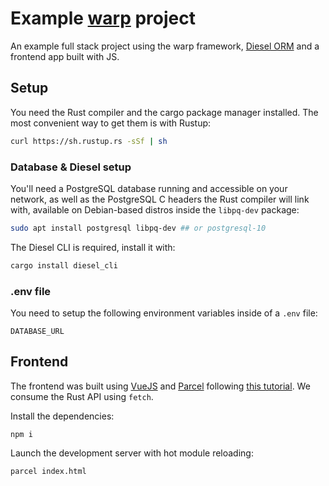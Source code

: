 # Example [warp](https://github.com/seanmonstar/warp) project

An example full stack project using the warp framework, [Diesel ORM](http://diesel.rs/) and a frontend app built with JS.



## Setup

You need the Rust compiler and the cargo package manager installed. The most convenient way to get them is with Rustup:

```bash
curl https://sh.rustup.rs -sSf | sh
```

### Database & Diesel setup

You'll need a PostgreSQL database running and accessible on your network, as well as the PostgreSQL C headers the Rust compiler will link with, available on Debian-based distros inside the `libpq-dev` package:

```bash
sudo apt install postgresql libpq-dev ## or postgresql-10
```

The Diesel CLI is required, install it with:

```bash
cargo install diesel_cli
```

### .env file

You need to setup the following environment variables inside of a `.env` file:

```
DATABASE_URL
```

## Frontend

The frontend was built using [VueJS](https://vuejs.org) and [Parcel](https://parceljs.org) following [this tutorial](https://alligator.io/vuejs/vue-parceljs/). We consume the Rust API using `fetch`.

Install the dependencies:

    npm i


Launch the development server with hot module reloading:

    parcel index.html
